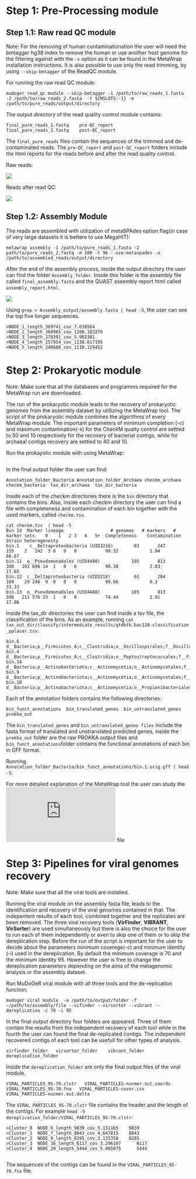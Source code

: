 
# Step 1: Pre-Processing module

## Step 1.1: Raw read QC module 
Note: For the removing of human contaminationation  the user will need the bmtagger hg38 index to remove the human or use another host genome for the filtering  against with the `-x` option as it can be found in the MetaWrap installation instructions. It is also possible to use only the read trimming, by using `--skip-bmtagger` of the ReadQC module. 

For running the raw read QC module:

``` 
mudoger read_qc module --skip-bmtagger -1 /path/to/raw_reads_1.fasta -2 /path/to/raw_reads_2.fasta  -t ${NSLOTS:-1} -o /path/to/pure_reads/output/directory
```


The output directory of the read quality control module contains:
```
final_pure_reads_1.fastq    pre-QC_report
final_pure_reads_2.fastq    post-QC_report 
```

The `final_pure_reads` files contain the sequences of the trimmed and de-contaminated reads. The `pre-QC_report` and `post-QC_report` folders include the html reports for the reads before and after the read quality control. 


Raw reads:

![](https://github.com/mdsufz/MuDoGeR/blob/master/Read_QC_before_trimming.png)


Reads after read QC:

![](https://github.com/mdsufz/MuDoGeR/blob/master/Read_QC_after_trimming.png)


## Step 1.2: Assembly Module

The reads are assembled with utilization of metaSPAdes option flag(in case of very large datasets it is bettere to use MegaHIT):
```
metawrap assembly -1 /path/to/pure_reads_1.fasta -2 path/to/pure_reads_2.fastq -m 200 -t 96 --use-metaspades -o /path/to/assembled_reads/output/directory 

```
After the end of the assembly process, inside the output directory the user can find the folder `Assembly_folder`. Inside this folder is the assembly file called `final_assembly.fasta` and the QUAST assembly report html called `assembly_report.html`. 

![](https://github.com/mdsufz/MuDoGeR/blob/master/Assembly.png)

Using `grep > Assembly_output/assembly.fasta | head -5`, the user can see the top five longer sequences.

``` 
>NODE_1_length_369741_cov_7.638564
>NODE_2_length_360965_cov_1208.183270
>NODE_3_length_278391_cov_5.902381
>NODE_4_length_257954_cov_1138.617195
>NODE_5_length_248688_cov_1110.129452

```

# Step 2: Prokaryotic module
Note: Make sure that all the databases and programms required for the MetaWrap run are downloaded.

The run of the prokaryotic module leads to the recovery of prokaryotic genomes from the assembly dataset by utillizing the MetaWrap tool. The script of the prokaryotic module combines the algorithms of every MetaWrap module. The important parameters of minimum completion (-c) and maximum contamination(-x) for the CheckM quaity control are settled to 50 and 10 respectively for the recovery of bacterial contigs, while for archaeal contigs recovery are settled to 40 and 10.

Run the prokayotic module with using MetaWrap:
``` mudoger prokaryotic module -o /path/to/metawrap/output/directory -f ~/path/to/assembly/file ---metawrap -1 ~/path/to/final_pure_reads_1.fastq -2 -1 ~/path/to/final_pure_reads_2.fastq

```
In the final output folder the user can find:

```
Annotation_folder_Bacteria Annotation_folder_Archaea checkm_archaea 
checkm_bacteria  tax_dir_archaea  tax_dir_bacteria 

```
Inside each of the checkm directories there is the `bin` directory that contains the bins. Also, inside each checkm directory the user can find a file with completeness and contamination of each bin together with the used markers, called `checkm.tsv`.

```
cat checkm.tsv  | head -5
Bin Id	Marker lineage	                # genomes	# markers	# marker sets	 0	  1	  2	3	4	5+	Completeness	Contamination	Strain heterogeneity
bin.1	 c__Deltaproteobacteria (UID3216)	     83	      247	          155	 2	 242  3	0	0	0	        99.32	         1.94	               66.67
bin.11	o__Pseudomonadales (UID4488)	        185	      813	          308	102	696 14	1	0	0	        90.38	         2.03	               17.65
bin.12	c__Deltaproteobacteria (UID3218)	     61	      284	          169	 29	246	 9	0	0	0	        90.66	         0.3	                33.33
bin.13	o__Pseudomonadales (UID4488)	        185	      813	          308	211	576	25	1	0	0	        74.44	         2.91	               17.86

```

Inside the tax_dir directories the user can find inside a tsv file, the classification of the bins.
As an example, running ` cat tax_out_dir/classify/intermediate_results/gtdbtk.bac120.classification_pplacer.tsv `:

``` 
bin.6	d__Bacteria;p__Firmicutes_A;c__Clostridia;o__Oscillospirales;f__Oscillospiraceae;g__Pseudoflavonifractor;s__
bin.4	d__Bacteria;p__Firmicutes_A;c__Clostridia;o__Peptostreptococcales;f__Filifactoraceae;g__Acetoanaerobium;s__
bin.14	d__Bacteria;p__Actinobacteriota;c__Actinomycetia;o__Actinomycetales;f__Micrococcaceae;g__Glutamicibacter;s__
bin.9	d__Bacteria;p__Actinobacteriota;c__Actinomycetia;o__Actinomycetales;f__Cellulomonadaceae;g__Actinotalea;s__
bin.10	d__Bacteria;p__Actinobacteriota;c__Actinomycetia;o__Propionibacteriales;f__Propionibacteriaceae;g__;s__
``` 

Each of the annotation folders contains the following directories: 

```
bin_funct_annotations  bin_translated_genes  bin_untranslated_genes  prokka_out
```

The `bin_translated_genes` and  `bin_untranslated_genes files` include the fasta format of translated and unstranslated predicted genes, inside the `prokka_out` folder are the raw PROKKA output files and `bin_funct_annotations`folder contains the functional annotations of each bin in GFF format.

Running `Annotation_folder_Bacteria/bin_funct_annotations/bin.1.orig.gff | head -5`:




 
 
For more detailed explanation of the MetaWrap tool the user can study the ![metaWrap/Usage_tutorial](https://github.com/bxlab/metaWRAP/blob/master/Usage_tutorial.md) file 

# Step 3: Pipelines for viral genomes recovery 
Note: Make sure that all the viral tools are installed. 

Running the viral module on the assembly fasta file, leads to the identification and recovery of the viral genomes contained in that. The indepentent results of each tool, combined together and the replicates are been removed. The three viral recovery tools (**VirFinder**, **VIBRANT**, **VirSorter**) are used simultaneously but there is also the choice for the user to run each of them independently or even to skip one of them or to skip the dereplication step.  Before the run of the script is important for the user to decide about the parameters minimum coverege(-c) and minimum identity (-i) used in the dereplication. By default the minimum coverage is 70 and the minimum identity 95. However the user is free to change the dereplication parameters depending on the aims of the metagenomic analysis or the assembly dataset. 

Run MuDoGeR viral  module with all three tools and the de-replication function:
``` 
mudoger viral module  -o /path/to/output/folder -f ~/path/to/assembly/file --vifinder --virsorter --vibrant --dereplication -c 70 -i 95 
 ```

In the final output directory four folders are appeared. Three of them contain the results from the independent recovery of each tool while in the fourth the user can found the final de-replicated contigs. The independent recovered contigs of each tool can be usefull for other types of analysis. 

```
virfinder_folder   virsorter_folder    vibrant_folder    dereplication_folder
``` 
Inside the `dereplication_folder` are only the final output files of the viral module.

``` 
VIRAL_PARTICLES_95-70.clstr   VIRAL_PARTICLES-nucmer.out.coords   VIRAL_PARTICLES_95-70.fna   VIRAL_PARTICLES-cover.csv   
VIRAL_PARTICLES-nucmer.out.delta
``` 
The  `VIRAL_PARTICLES_95-70.clstr` file contains the header and the length of the contigs. For example `head -5 dereplication_folder/VIRAL_PARTICLES_95-70.clstr`:

```
>Cluster_0	NODE_6_length_9839_cov_5.151165	   9839
>Cluster_1	NODE_7_length_8843_cov_4.647815	   8843
>Cluster_2	NODE_9_length_8285_cov_3.135358	   8285
>Cluster_3	NODE_16_length_6117_cov_3.296107	  6117
>Cluster_4	NODE_20_length_5444_cov_5.065875	  5444


```
The sequences of the contigs can be found in the `VIRAL_PARTICLES_95-70.fna` file.









